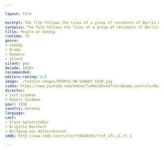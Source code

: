 ```yaml
---

layout: film

excerpt: The film follows the lives of a group of residents of Berlin on a summer's day during the interwar period, filmed over a succession of Sundays in the summer of 1929. The actors were amateurs whose day jobs were those that they portrayed in the film.
synopsis: The film follows the lives of a group of residents of Berlin on a summer's day during the interwar period, filmed over a succession of Sundays in the summer of 1929. The actors were amateurs whose day jobs were those that they portrayed in the film.
title: People on Sunday 
runtime: 74
genre: 
- Comedy
- Drama
- Romance 
- Silent
silent: yes
decade: 1930s
recommended: 
editors-rating: 4.5
image:  /feature-images/PEOPLE-ON-SUNDAY-1930.jpg 
video: https://www.youtube.com/embed/7ooNxs68vk4?rel=0&amp;controls=0&amp;showinfo=0
director: 
- Curt Siodmak 
- Robert Siodmak
year: 1930
country: Germany 
language: 
cast:
- Erwin Splettstößer
- Brigitte Borchert
- Wolfgang von Waltershausen 
imdb: http://www.imdb.com/title/tt0020163/?ref_=fn_al_tt_1

---
```

